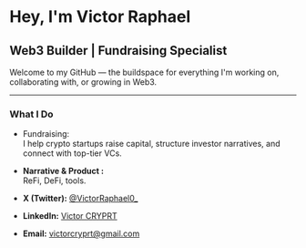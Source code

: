 # Hey, I'm Victor Raphael

## Web3 Builder | Fundraising Specialist

Welcome to my GitHub — the buildspace for everything I'm working on, collaborating with, or growing in Web3.

---

### What I Do

-  Fundraising:  
  I help crypto startups raise capital, structure investor narratives, and connect with top-tier VCs.



- **Narrative & Product :**  
   ReFi, DeFi, tools.




 
- **X (Twitter):** [@VictorRaphael0_](https://twitter.com/VictorRaphael0_)  
- **LinkedIn:** [Victor CRYPRT](https://linkedin.com/in/victorcryprt)  
- **Email:** [victorcryprt@gmail.com](mailto:victorcryprt@gmail.com)



